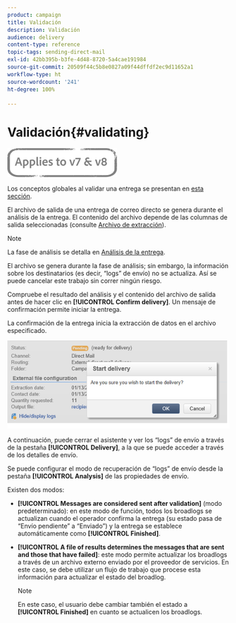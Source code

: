 ```yaml
---
product: campaign
title: Validación
description: Validación
audience: delivery
content-type: reference
topic-tags: sending-direct-mail
exl-id: 42bb395b-b3fe-4d48-8720-5a4cae191984
source-git-commit: 20509f44c5b8e0827a09f44dffdf2ec9d11652a1
workflow-type: ht
source-wordcount: '241'
ht-degree: 100%

---
```


# Validación{#validating}

![](../../assets/common.svg)

Los conceptos globales al validar una entrega se presentan en [esta sección](steps-validating-the-delivery.md).

El archivo de salida de una entrega de correo directo se genera durante el análisis de la entrega. El contenido del archivo depende de las columnas de salida seleccionadas (consulte [Archivo de extracción](defining-the-direct-mail-content.md#extraction-file)).

>[!NOTE]
>
>La fase de análisis se detalla en [Análisis de la entrega](steps-validating-the-delivery.md#analyzing-the-delivery).

El archivo se genera durante la fase de análisis; sin embargo, la información sobre los destinatarios (es decir, “logs” de envío) no se actualiza. Así se puede cancelar este trabajo sin correr ningún riesgo.

Compruebe el resultado del análisis y el contenido del archivo de salida antes de hacer clic en **[!UICONTROL Confirm delivery]**. Un mensaje de confirmación permite iniciar la entrega.

La confirmación de la entrega inicia la extracción de datos en el archivo especificado.

![](assets/s_ncs_user_postal_del_send_confirm_postal.png)

A continuación, puede cerrar el asistente y ver los “logs” de envío a través de la pestaña **[!UICONTROL Delivery]**, a la que se puede acceder a través de los detalles de envío.

Se puede configurar el modo de recuperación de “logs” de envío desde la pestaña **[!UICONTROL Analysis]** de las propiedades de envío.

Existen dos modos:

* **[!UICONTROL Messages are considered sent after validation]** (modo predeterminado): en este modo de función, todos los broadlogs se actualizan cuando el operador confirma la entrega (su estado pasa de “Envío pendiente” a “Enviado”) y la entrega se establece automáticamente como **[!UICONTROL Finished]**.
* **[!UICONTROL A file of results determines the messages that are sent and those that have failed]**: este modo permite actualizar los broadlogs a través de un archivo externo enviado por el proveedor de servicios. En este caso, se debe utilizar un flujo de trabajo que procese esta información para actualizar el estado del broadlog.

   >[!NOTE]
   >
   >En este caso, el usuario debe cambiar también el estado a **[!UICONTROL Finished]** en cuanto se actualicen los broadlogs.
